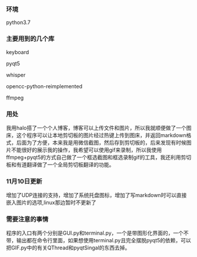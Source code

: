 ### 环境

python3.7

### 主要用到的几个库

keyboard

pyqt5

whisper

opencc-python-reimplemented

ffmpeg

### 用处

我用halo搭了一个个人博客，博客可以上传文件和图片，所以我就顺便做了一个图床，这个程序可以让本地剪切板的图片经过热键上传到图床，并返回markdown格式，后面为了方便，本来我是用微信截图，然后存到剪切板的，后来发现有时候图片不能很好的展示我的操作，我希望可以使用gif来录制，所以我使用ffmpeg+pyqt5的方式自己做了一个框选截图和框选录制gif的工具，我还利用剪切板和有道翻译做了一个全局剪切板翻译的功能。

### 11月10日更新

增加了UDP连接的支持，增加了系统托盘图标，增加了写markdown时可以直接嵌入图片的选项,linux那边暂时不更新了

### 需要注意的事情

程序的入口有两个分别是GUI.py和terminal.py，一个是带图形化界面的，一个不带，输出都在命令行里面，如果想使用terminal.py且完全摆脱pyqt5的依赖，可以把GIF.py中的有关QThread和pyqtSingal的东西去掉。
